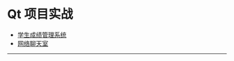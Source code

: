 # Qt 项目实战

* [学生成绩管理系统](./notes/StudentManagementSystem.md)
* [网络聊天室](./notes/NetworkChat.md)


---
